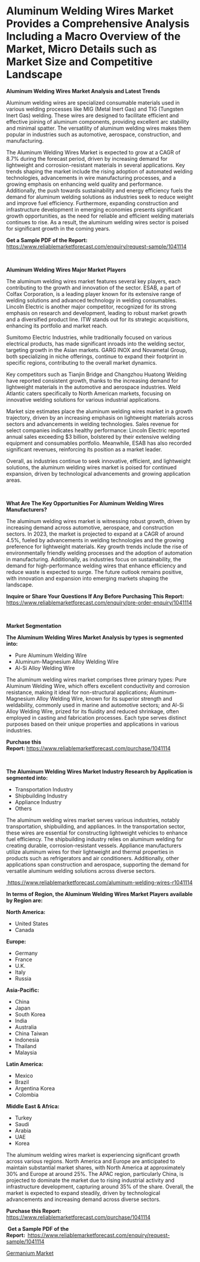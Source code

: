 <p><h1>Aluminum Welding Wires Market Provides a Comprehensive Analysis Including a Macro Overview of the Market, Micro Details such as Market Size and Competitive Landscape</h1></p><p><strong>Aluminum Welding Wires Market Analysis and Latest Trends</strong></p>
<p><p>Aluminum welding wires are specialized consumable materials used in various welding processes like MIG (Metal Inert Gas) and TIG (Tungsten Inert Gas) welding. These wires are designed to facilitate efficient and effective joining of aluminum components, providing excellent arc stability and minimal spatter. The versatility of aluminum welding wires makes them popular in industries such as automotive, aerospace, construction, and manufacturing.</p><p>The Aluminum Welding Wires Market is expected to grow at a CAGR of 8.7% during the forecast period, driven by increasing demand for lightweight and corrosion-resistant materials in several applications. Key trends shaping the market include the rising adoption of automated welding technologies, advancements in wire manufacturing processes, and a growing emphasis on enhancing weld quality and performance. Additionally, the push towards sustainability and energy efficiency fuels the demand for aluminum welding solutions as industries seek to reduce weight and improve fuel efficiency. Furthermore, expanding construction and infrastructure development in emerging economies presents significant growth opportunities, as the need for reliable and efficient welding materials continues to rise. As a result, the aluminum welding wires sector is poised for significant growth in the coming years.</p></p>
<p><strong>Get a Sample PDF of the Report:&nbsp;</strong> <a href="https://www.reliablemarketforecast.com/enquiry/request-sample/1041114?utm_campaign=1167&utm_medium=2&utm_source=Github&utm_content=ia&utm_term=31012025&utm_id=aluminum-welding-wires">https://www.reliablemarketforecast.com/enquiry/request-sample/1041114</a></p>
<p>&nbsp;</p>
<p><strong>Aluminum Welding Wires Major Market Players</strong></p>
<p><p>The aluminum welding wires market features several key players, each contributing to the growth and innovation of the sector. ESAB, a part of Colfax Corporation, is a leading player known for its extensive range of welding solutions and advanced technology in welding consumables. Lincoln Electric is another major competitor, recognized for its strong emphasis on research and development, leading to robust market growth and a diversified product line. ITW stands out for its strategic acquisitions, enhancing its portfolio and market reach.</p><p>Sumitomo Electric Industries, while traditionally focused on various electrical products, has made significant inroads into the welding sector, targeting growth in the Asian markets. GARG INOX and Novametal Group, both specializing in niche offerings, continue to expand their footprint in specific regions, contributing to the overall market dynamics.</p><p>Key competitors such as Tianjin Bridge and Changzhou Huatong Welding have reported consistent growth, thanks to the increasing demand for lightweight materials in the automotive and aerospace industries. Weld Atlantic caters specifically to North American markets, focusing on innovative welding solutions for various industrial applications.</p><p>Market size estimates place the aluminum welding wires market in a growth trajectory, driven by an increasing emphasis on lightweight materials across sectors and advancements in welding technologies. Sales revenue for select companies indicates healthy performance: Lincoln Electric reported annual sales exceeding $3 billion, bolstered by their extensive welding equipment and consumables portfolio. Meanwhile, ESAB has also recorded significant revenues, reinforcing its position as a market leader.</p><p>Overall, as industries continue to seek innovative, efficient, and lightweight solutions, the aluminum welding wires market is poised for continued expansion, driven by technological advancements and growing application areas.</p></p>
<p>&nbsp;</p>
<p><strong>What Are The Key Opportunities For Aluminum Welding Wires Manufacturers?</strong></p>
<p><p>The aluminum welding wires market is witnessing robust growth, driven by increasing demand across automotive, aerospace, and construction sectors. In 2023, the market is projected to expand at a CAGR of around 4.5%, fueled by advancements in welding technologies and the growing preference for lightweight materials. Key growth trends include the rise of environmentally friendly welding processes and the adoption of automation in manufacturing. Additionally, as industries focus on sustainability, the demand for high-performance welding wires that enhance efficiency and reduce waste is expected to surge. The future outlook remains positive, with innovation and expansion into emerging markets shaping the landscape.</p></p>
<p><strong>Inquire or Share Your Questions If Any Before Purchasing This Report:</strong> <a href="https://www.reliablemarketforecast.com/enquiry/pre-order-enquiry/1041114?utm_campaign=1167&utm_medium=2&utm_source=Github&utm_content=ia&utm_term=31012025&utm_id=aluminum-welding-wires">https://www.reliablemarketforecast.com/enquiry/pre-order-enquiry/1041114</a></p>
<p>&nbsp;</p>
<p><strong>Market Segmentation</strong></p>
<p><strong>The Aluminum Welding Wires Market Analysis by types is segmented into:</strong></p>
<p><ul><li>Pure Aluminum Welding Wire</li><li>Aluminum-Magnesium Alloy Welding Wire</li><li>Al-Si Alloy Welding Wire</li></ul></p>
<p><p>The aluminum welding wires market comprises three primary types: Pure Aluminum Welding Wire, which offers excellent conductivity and corrosion resistance, making it ideal for non-structural applications; Aluminum-Magnesium Alloy Welding Wire, known for its superior strength and weldability, commonly used in marine and automotive sectors; and Al-Si Alloy Welding Wire, prized for its fluidity and reduced shrinkage, often employed in casting and fabrication processes. Each type serves distinct purposes based on their unique properties and applications in various industries.</p></p>
<p><strong>Purchase this Report:&nbsp;</strong><a href="https://www.reliablemarketforecast.com/purchase/1041114?utm_campaign=1167&utm_medium=2&utm_source=Github&utm_content=ia&utm_term=31012025&utm_id=aluminum-welding-wires">https://www.reliablemarketforecast.com/purchase/1041114</a></p>
<p>&nbsp;</p>
<p><strong>The Aluminum Welding Wires Market Industry Research by Application is segmented into:</strong></p>
<p><ul><li>Transportation Industry</li><li>Shipbuilding Industry</li><li>Appliance Industry</li><li>Others</li></ul></p>
<p><p>The aluminum welding wires market serves various industries, notably transportation, shipbuilding, and appliances. In the transportation sector, these wires are essential for constructing lightweight vehicles to enhance fuel efficiency. The shipbuilding industry relies on aluminum welding for creating durable, corrosion-resistant vessels. Appliance manufacturers utilize aluminum wires for their lightweight and thermal properties in products such as refrigerators and air conditioners. Additionally, other applications span construction and aerospace, supporting the demand for versatile aluminum welding solutions across diverse sectors.</p></p>
<p><a href="https://www.reliablemarketforecast.com/aluminum-welding-wires-r1041114?utm_campaign=1167&utm_medium=2&utm_source=Github&utm_content=ia&utm_term=31012025&utm_id=aluminum-welding-wires">&nbsp;https://www.reliablemarketforecast.com/aluminum-welding-wires-r1041114</a></p>
<p><strong>In terms of Region, the Aluminum Welding Wires Market Players available by Region are:</strong></p>
<p>
    <p> <strong> North America: </strong>
        <ul>
            <li>United States</li>
            <li>Canada</li>
        </ul>
        </p> 
    <p> <strong> Europe: </strong>
        <ul>
            <li>Germany</li>
            <li>France</li>
            <li>U.K.</li>
            <li>Italy</li>
            <li>Russia</li>
        </ul>
        </p> 
    <p> <strong> Asia-Pacific: </strong>
        <ul>
            <li>China</li>
            <li>Japan</li>
            <li>South Korea</li>
            <li>India</li>
            <li>Australia</li>
            <li>China Taiwan</li>
            <li>Indonesia</li>
            <li>Thailand</li>
            <li>Malaysia</li>
        </ul>
        </p> 
    <p> <strong> Latin America: </strong>
        <ul>
            <li>Mexico</li>
            <li>Brazil</li>
            <li>Argentina Korea</li>
            <li>Colombia</li>
        </ul>
        </p> 
    <p> <strong> Middle East & Africa: </strong>
        <ul>
            <li>Turkey</li>
            <li>Saudi</li>
            <li>Arabia</li>
            <li>UAE</li>
            <li>Korea</li>
        </ul>
    </p>
    </p>
<p><p>The aluminum welding wires market is experiencing significant growth across various regions. North America and Europe are anticipated to maintain substantial market shares, with North America at approximately 30% and Europe at around 25%. The APAC region, particularly China, is projected to dominate the market due to rising industrial activity and infrastructure development, capturing around 35% of the share. Overall, the market is expected to expand steadily, driven by technological advancements and increasing demand across diverse sectors.</p></p>
<p><strong>Purchase this Report: </strong><a href="https://www.reliablemarketforecast.com/purchase/1041114?utm_campaign=1167&utm_medium=2&utm_source=Github&utm_content=ia&utm_term=31012025&utm_id=aluminum-welding-wires">https://www.reliablemarketforecast.com/purchase/1041114</a></p>
<p>&nbsp;<strong>Get a Sample PDF of the Report:&nbsp;&nbsp;</strong><a href="https://www.reliablemarketforecast.com/enquiry/request-sample/1041114?utm_campaign=1167&utm_medium=2&utm_source=Github&utm_content=ia&utm_term=31012025&utm_id=aluminum-welding-wires">https://www.reliablemarketforecast.com/enquiry/request-sample/1041114</a></p>
<p><strong></strong></p>
<p><p><a href="https://github.com/mabutironaldo/Market-Research-Report-List-6/blob/main/germanium-market.md?utm_campaign=1167&utm_medium=2&utm_source=Github&utm_content=ia&utm_term=31012025&utm_id=aluminum-welding-wires">Germanium Market</a></p></p>